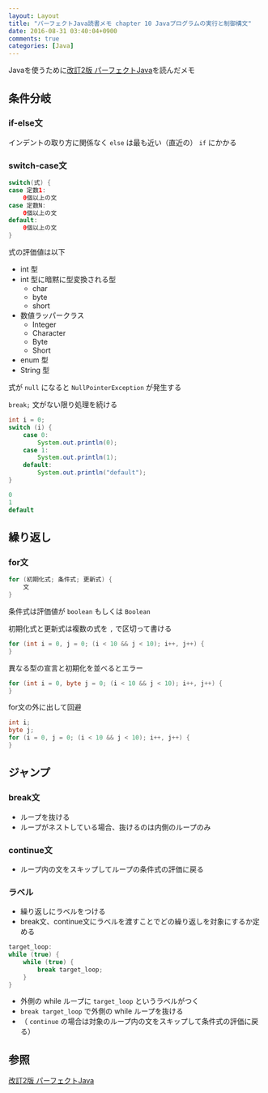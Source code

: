 ```yaml
---
layout: Layout
title: "パーフェクトJava読書メモ chapter 10 Javaプログラムの実行と制御構文"
date: 2016-08-31 03:40:04+0900
comments: true
categories: [Java]
---
```


Javaを使うために[改訂2版 パーフェクトJava](http://www.amazon.co.jp/gp/product/4774166855/ref=as_li_ss_tl?ie=UTF8&camp=247&creative=7399&creativeASIN=4774166855&linkCode=as2&tag=sojiro14-22)を読んだメモ

## 条件分岐
### if-else文
インデントの取り方に関係なく `else` は最も近い（直近の） `if` にかかる

### switch-case文
```java
switch(式) {
case 定数1:
    0個以上の文
case 定数N:
    0個以上の文
default:
    0個以上の文
}
```

式の評価値は以下

* int 型
* int 型に暗黙に型変換される型
    * char
    * byte
    * short
* 数値ラッパークラス
    * Integer
    * Character   
    * Byte
    * Short
* enum 型
* String 型

式が `null` になると `NullPointerException` が発生する

`break;` 文がない限り処理を続ける

```java
int i = 0;
switch (i) {
    case 0:
        System.out.println(0);
    case 1:
        System.out.println(1);
    default:
        System.out.println("default");
}
```
```java
0
1
default
```

## 繰り返し
### for文
```java
for (初期化式; 条件式; 更新式) {
    文
}
```

条件式は評価値が `boolean` もしくは `Boolean`

初期化式と更新式は複数の式を `,` で区切って書ける

```java
for (int i = 0, j = 0; (i < 10 && j < 10); i++, j++) { 
}
```

異なる型の宣言と初期化を並べるとエラー

```java
for (int i = 0, byte j = 0; (i < 10 && j < 10); i++, j++) { 
}
```

for文の外に出して回避

```java
int i;
byte j;
for (i = 0, j = 0; (i < 10 && j < 10); i++, j++) { 
}
```

## ジャンプ
### break文
* ループを抜ける
* ループがネストしている場合、抜けるのは内側のループのみ

### continue文
* ループ内の文をスキップしてループの条件式の評価に戻る

### ラベル
* 繰り返しにラベルをつける
* break文、continue文にラベルを渡すことでどの繰り返しを対象にするか定める

```java
target_loop:
while (true) {
    while (true) {
        break target_loop;
    }
}
```

* 外側の while ループに `target_loop` というラベルがつく
* `break target_loop` で外側の while ループを抜ける
* （ `continue` の場合は対象のループ内の文をスキップして条件式の評価に戻る）

## 参照
[改訂2版 パーフェクトJava](http://www.amazon.co.jp/gp/product/4774166855/ref=as_li_ss_tl?ie=UTF8&camp=247&creative=7399&creativeASIN=4774166855&linkCode=as2&tag=sojiro14-22)
